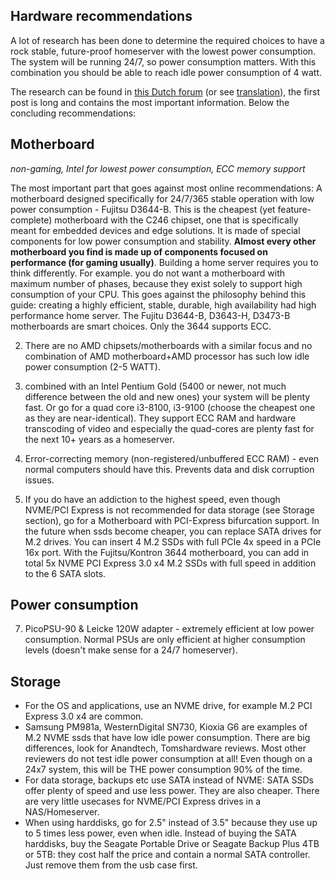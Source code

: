 ## Hardware recommendations

A lot of research has been done to determine the required choices to have a rock stable, future-proof homeserver with the lowest power consumption.
The system will be running 24/7, so power consumption matters. With this combination you should be able to reach idle power consumption of 4 watt.

The research can be found in [this Dutch forum](https://gathering.tweakers.net/forum/list_messages/1673583) (or see [translation](https://translate.google.com/translate?hl=&sl=nl&tl=en&u=https%3A%2F%2Fgathering.tweakers.net%2Fforum%2Flist_messages%2F1673583)), the first post is long and contains the most important information. Below the concluding recommendations: 

## Motherboard
_non-gaming, Intel for lowest power consumption, ECC memory support_

The most important part that goes against most online recommendations:
A motherboard designed specifically for 24/7/365 stable operation with low power consumption - Fujitsu D3644-B. This is the cheapest (yet feature-complete) motherboard with the C246 chipset, one that is specifically meant for embedded devices and edge solutions. It is made of special components for low power consumption and stability. **Almost every other motherboard you find is made up of components focused on performance (for gaming usually)**. Building a home server requires you to think differently. For example. you do not want a motherboard with maximum number of phases, because they exist solely to support high consumption of your CPU. This goes against the philosophy behind this guide: creating a highly efficient, stable, durable, high availability had high performance home server. The Fujitu D3644-B, D3643-H, D3473-B motherboards are smart choices. Only the 3644 supports ECC. 

2. There are no AMD chipsets/motherboards with a similar focus and no combination of AMD motherboard+AMD processor has such low idle power consumption (2-5 WATT).

3. combined with an Intel Pentium Gold (5400 or newer, not much difference between the old and new ones) your system will be plenty fast. Or go for a quad core i3-8100, i3-9100 (choose the cheapest one as they are near-identical). They support ECC RAM and hardware transcoding of video and especially the quad-cores are plenty fast for the next 10+ years as a homeserver. 

4. Error-correcting memory (non-registered/unbuffered ECC RAM) - even normal computers should have this. Prevents data and disk corruption issues.

5. If you do have an addiction to the highest speed, even though NVME/PCI Express is not recommended for data storage (see Storage section), go for a Motherboard with PCI-Express bifurcation support. In the future when ssds become cheaper, you can replace SATA drives for M.2 drives. You can insert 4 M.2 SSDs with full PCIe 4x speed in a PCIe 16x port. With the Fujitsu/Kontron 3644 motherboard, you can add in total 5x NVME PCI Express 3.0 x4 M.2 SSDs with full speed in addition to the 6 SATA slots.

## Power consumption
7. PicoPSU-90 & Leicke 120W adapter - extremely efficient at low power consumption. Normal PSUs are only efficient at higher consumption levels (doesn't make sense for a 24/7 homeserver).

## Storage
- For the OS and applications, use an NVME drive, for example M.2 PCI Express 3.0 x4 are common.
- Samsung PM981a, WesternDigital SN730, Kioxia G6 are examples of M.2 NVME ssds that have low idle power consumption. There are big differences, look for Anandtech, Tomshardware reviews. Most other reviewers do not test idle power consumption at all! Even though on a 24x7 system, this will be THE power consumption 90% of the time.
- For data storage, backups etc use SATA instead of NVME: SATA SSDs offer plenty of speed and use less power. They are also cheaper. There are very little usecases for NVME/PCI Express drives in a NAS/Homeserver.
- When using harddisks, go for 2.5" instead of 3.5" because they use up to 5 times less power, even when idle. Instead of buying the SATA harddisks, buy the Seagate Portable Drive or Seagate Backup Plus 4TB or 5TB: they cost half the price and contain a normal SATA controller. Just remove them from the usb case first. 
